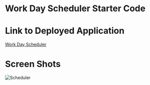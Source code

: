 # Work Day Scheduler Starter Code

# Link to Deployed Application
[Work Day Scheduler](https://layc41.github.io/work-day-scheduler/)

# Screen Shots
![Scheduler]()

